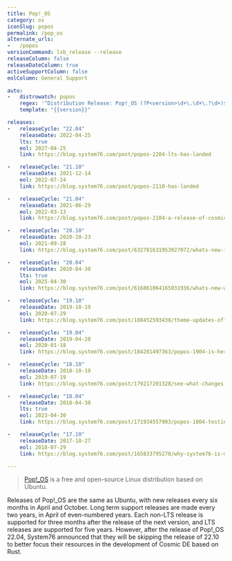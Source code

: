 ```yaml
---
title: Pop!_OS
category: os
iconSlug: popos
permalink: /pop_os
alternate_urls:
-   /popos
versionCommand: lsb_release --release
releaseColumn: false
releaseDateColumn: true
activeSupportColumn: false
eolColumn: General Support

auto:
-   distrowatch: popos
    regex: '^Distribution Release: Pop!_OS (?P<version>\d+\.\d+\.?\d+)$'
    template: "{{version}}"

releases:
-   releaseCycle: "22.04"
    releaseDate: 2022-04-25
    lts: true
    eol: 2027-04-25
    link: https://blog.system76.com/post/popos-2204-lts-has-landed

-   releaseCycle: "21.10"
    releaseDate: 2021-12-14
    eol: 2022-07-24
    link: https://blog.system76.com/post/popos-2110-has-landed

-   releaseCycle: "21.04"
    releaseDate: 2021-06-29
    eol: 2022-03-13
    link: https://blog.system76.com/post/popos-2104-a-release-of-cosmic-proportions

-   releaseCycle: "20.10"
    releaseDate: 2020-10-23
    eol: 2021-09-28
    link: https://blog.system76.com/post/632781631953027072/whats-new-in-popos-2010

-   releaseCycle: "20.04"
    releaseDate: 2020-04-30
    lts: true
    eol: 2025-04-30
    link: https://blog.system76.com/post/616861064165031936/whats-new-with-popos-2004-lts

-   releaseCycle: "19.10"
    releaseDate: 2019-10-19
    eol: 2020-07-29
    link: https://blog.system76.com/post/188452593438/theme-updates-offline-upgrades-headline-new

-   releaseCycle: "19.04"
    releaseDate: 2019-04-20
    eol: 2020-01-18
    link: https://blog.system76.com/post/184281497363/popos-1904-is-here

-   releaseCycle: "18.10"
    releaseDate: 2018-10-19
    eol: 2019-07-19
    link: https://blog.system76.com/post/179217201328/see-what-changes-have-been-orbiting-popos

-   releaseCycle: "18.04"
    releaseDate: 2018-04-30
    lts: true
    eol: 2023-04-30
    link: https://blog.system76.com/post/171934557903/popos-1804-testing-iso-coming-soon-updates-on

-   releaseCycle: "17.10"
    releaseDate: 2017-10-27
    eol: 2018-07-29
    link: https://blog.system76.com/post/165833795278/why-system76-is-making-popos

---
```


>[Pop!_OS](https://pop.system76.com) is a free and open-source Linux distribution based on Ubuntu.

Releases of Pop!_OS are the same as Ubuntu, with new releases every six months in April and October. Long term support releases are made every two years, in April of even-numbered years. Each non-LTS release is supported for three months after the release of the next version, and LTS releases are supported for five years. However, after the release of Pop!_OS 22.04, System76 announced that they will be skipping the release of 22.10 to better focus their resources in the development of Cosmic DE based on Rust.
